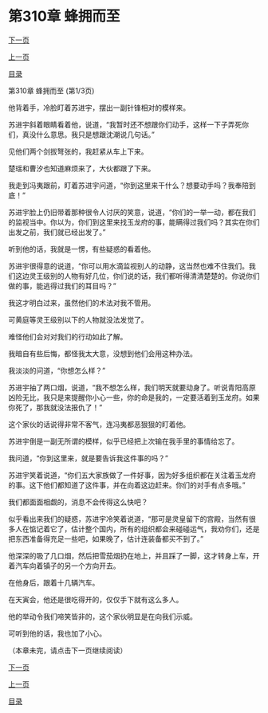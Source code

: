 <h1>第310章   蜂拥而至</h1>
            <div><p><a href="./928_%E7%AC%AC310%E7%AB%A0_%E8%9C%82%E6%8B%A5%E8%80%8C%E8%87%B3.md">下一页</a></p><p><a href="./926_%E7%AC%AC309%E7%AB%A0_%E7%8E%89%E9%BE%99%E5%BA%9C.md">上一页</a></p><p><a href="../">目录</a></p></div>
            <div><p>第310章   蜂拥而至 (第1/3页)</p><p>他背着手，冷脸盯着苏进宇，摆出一副针锋相对的模样来。</p><p>苏进宇斜着眼睛看着他，说道，“我暂时还不想跟你们动手，这样一下子弄死你们，真没什么意思。我只是想跟沈潮说几句话。”</p><p>见他们两个剑拔弩张的，我赶紧从车上下来。</p><p>楚瑶和曹汐也知道麻烦来了，大伙都跟了下来。</p><p>我走到冯夷跟前，盯着苏进宇问道，“你到这里来干什么？想要动手吗？我奉陪到底！”</p><p>苏进宇脸上仍旧带着那种很令人讨厌的笑意，说道，“你们的一举一动，都在我们的监视当中。你以为，你们到这里来找玉龙府的事，能瞒得过我们吗？其实在你们出发之前，我们就已经出发了。”</p><p>听到他的话，我就是一愣，有些疑惑的看着他。</p><p>苏进宇很得意的说道，“你可以用水滴监视别人的动静，这当然也难不住我们。我们这边灵王级别的人物有好几位，你们说的话，我们都听得清清楚楚的。你说你们做的事，能逃得过我们的耳目吗？”</p><p>我这才明白过来，虽然他们的术法对我不管用。</p><p>可黄庭等灵王级别以下的人物就没法发觉了。</p><p>难怪他们会对对我们的行动如此了解。</p><p>我暗自有些后悔，都怪我太大意，没想到他们会用这种办法。</p><p>我淡淡的问道，“你想怎么样？”</p><p>苏进宇抽了两口烟，说道，“我不想怎么样，我们明天就要动身了。听说青阳高原凶险无比，我只是来提醒你小心一些，你的命是我的，一定要活着到玉龙府。如果你死了，那我就没法报仇了！”</p><p>这个家伙的话说得非常不客气，连冯夷都恶狠狠的盯着他。</p><p>苏进宇倒是一副无所谓的模样，似乎已经把上次输在我手里的事情给忘了。</p><p>我问道，“你到这里来，就是要告诉我这件事的吗？”</p><p>苏进宇笑着说道，“你们五大家族做了一件好事，因为好多组织都在关注着玉龙府的事。这下他们都知道了这件事，并在向着这边赶来。你们的对手有点多哦。”</p><p>我们都面面相觑的，消息不会传得这么快吧？</p><p>似乎看出来我们的疑惑，苏进宇冷笑着说道，“那可是灵皇留下的宫殿，当然有很多人在惦记着它了，估计整个国内，所有的组织都会来碰碰运气，我劝你们，还是把东西准备得充足一些吧，如果晚了，估计连装备都买不到了。”</p><p>他深深的吸了几口烟，然后把雪茄烟扔在地上，并且踩了一脚，这才转身上车，开着汽车向着镇子的另一个方向开去。</p><p>在他身后，跟着十几辆汽车。</p><p>在天寅会，他还是很吃得开的，仅仅手下就有这么多人。</p><p>他的举动令我们啼笑皆非的，这个家伙明显是在向我们示威。</p><p>可听到他的话，我也加了小心。</p><p>（本章未完，请点击下一页继续阅读）</p></div>
            <div><p><a href="./928_%E7%AC%AC310%E7%AB%A0_%E8%9C%82%E6%8B%A5%E8%80%8C%E8%87%B3.md">下一页</a></p><p><a href="./926_%E7%AC%AC309%E7%AB%A0_%E7%8E%89%E9%BE%99%E5%BA%9C.md">上一页</a></p><p><a href="../">目录</a></p></div>